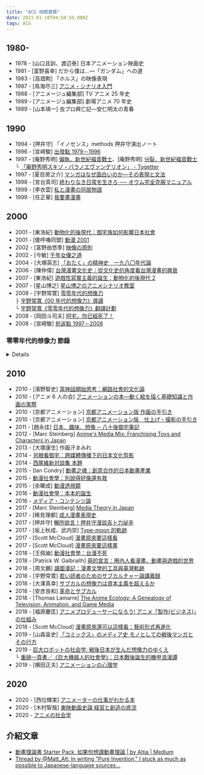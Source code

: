 ```yaml
---
title: "ACG 相關書籍"
date: 2021-01-10T04:58:55.000Z
tags: ACG
---
```


## 1980-

- 1978 - \[山口且訓、渡辺泰\] 日本アニメーション映画史
- 1981 - \[富野喜幸\] だから僕は…―「ガンダム」への道
- 1983 - \[高畑勲\] 「ホルス」の映像表現
- 1987 - \[鳥海尽三\] [アニメ・シナリオ入門](https://www.amazon.co.jp/%E3%82%A2%E3%83%8B%E3%83%A1%E3%83%BB%E3%82%B7%E3%83%8A%E3%83%AA%E3%82%AA%E5%85%A5%E9%96%80-%E3%82%B7%E3%83%8A%E3%83%AA%E3%82%AA%E5%89%B5%E4%BD%9C%E7%A0%94%E7%A9%B6%E5%8F%A2%E6%9B%B8-%E9%B3%A5%E6%B5%B7-%E5%B0%BD%E4%B8%89/dp/4871002152/ref=sr_1_1?dchild=1&qid=1612336957&s=books&sr=1-1)
- 1988 - \[アニメージュ編集部\] TV アニメ 25 年史
- 1989 - \[アニメージュ編集部\] 劇場アニメ 70 年史
- 1989 - \[山本瑛一\] 虫プロ興亡記―安仁明太の青春

## 1990

- 1994 - \[押井守\] 「イノセンス」methods 押井守演出ノート
- 1996 - \[宮崎駿\] [出發點 1979－1996](https://www.books.com.tw/products/0010322959)
- 1997 - \[庵野秀明\] [偏執．新世紀福音戰士](https://www.amazon.co.jp/%E5%BA%B5%E9%87%8E%E7%A7%80%E6%98%8E-%E3%82%B9%E3%82%AD%E3%82%BE%E3%83%BB%E3%82%A8%E3%83%B4%E3%82%A1%E3%83%B3%E3%82%B2%E3%83%AA%E3%82%AA%E3%83%B3-800%E6%9C%AC-%E5%A4%A7%E6%B3%89-%E5%AE%9F%E6%88%90/dp/4872333152)、\[庵野秀明\] [分裂．新世紀福音戰士](https://www.amazon.co.jp/%E5%BA%B5%E9%87%8E%E7%A7%80%E6%98%8E-%E3%83%91%E3%83%A9%E3%83%8E%E3%83%BB%E3%82%A8%E3%83%B4%E3%82%A1%E3%83%B3%E3%82%B2%E3%83%AA%E3%82%AA%E3%83%B3-800%E6%9C%AC-10-%E5%81%A5%E5%A4%AA%E9%83%8E/dp/4872333160)
  <br>└ [「庵野秀明スキゾ・パラノエヴァンゲリオン」 - Togetter](https://togetter.com/li/740727)
- 1997 - \[夏目房之介\] [マンガはなぜ面白いのか―その表現と文法](https://www.amazon.co.jp/%E3%83%9E%E3%83%B3%E3%82%AC%E3%81%AF%E3%81%AA%E3%81%9C%E9%9D%A2%E7%99%BD%E3%81%84%E3%81%AE%E3%81%8B%E2%80%95%E3%81%9D%E3%81%AE%E8%A1%A8%E7%8F%BE%E3%81%A8%E6%96%87%E6%B3%95-NHK%E3%83%A9%E3%82%A4%E3%83%96%E3%83%A9%E3%83%AA%E3%83%BC-66-%E5%A4%8F%E7%9B%AE-%E6%88%BF%E4%B9%8B%E4%BB%8B/dp/4140840668)
- 1998 - \[宮台真司\] [終わりなき日常を生きろ ── オウム完全克服マニュアル](https://www.amazon.co.jp/dp/B0794MQD8B/?coliid=I1KHXYOOXMWYMW&colid=2UVGXM7KR6OLP&psc=0&ref_=lv_ov_lig_dp_it)
- 1999 - \[李衣雲\] [私と漫畫の同居物語](https://www.silkbook.com/book_detail.asp?goods_ser=bk0009007)
- 1999 - \[任正華\] [我要畫漫畫](https://www.sanmin.com.tw/product/index/001454034)

## 2000

- 2001 - \[東浩紀\] [動物化的後現代：御宅族如何影響日本社會](http://www.books.com.tw/products/0010550849)
- 2001 - \[傻呼嚕同盟\] [動漫 2001](https://www.taaze.tw/goods/11100412613.html)
- 2002 - \[富野由悠季\] [映像の原則](https://www.amazon.co.jp/%E6%98%A0%E5%83%8F%E3%81%AE%E5%8E%9F%E5%89%87-%E6%94%B9%E8%A8%82%E7%89%88-%E3%82%AD%E3%83%8D%E3%83%9E%E6%97%AC%E5%A0%B1%E3%83%A0%E3%83%83%E3%82%AF-%E5%AF%8C%E9%87%8E%E7%94%B1%E6%82%A0%E5%AD%A3/dp/4873767369)
- 2002 - \[今敏\] [千年女優之道](https://www.books.com.tw/products/0010834619)
- 2004 - \[大塚英志\] [「おたく」の精神史　一九八〇年代論](https://www.amazon.co.jp/%E3%80%8C%E3%81%8A%E3%81%9F%E3%81%8F%E3%80%8D%E3%81%AE%E7%B2%BE%E7%A5%9E%E5%8F%B2-%E4%B8%80%E4%B9%9D%E5%85%AB%E3%80%87%E5%B9%B4%E4%BB%A3%E8%AB%96-%E5%A4%A7%E5%A1%9A-%E8%8B%B1%E5%BF%97/dp/4061497030)
- 2006 - \[陳仲偉\] [台灣漫畫文化史：從文化史的角度看台灣漫畫的興衰](https://www.books.com.tw/products/0010494545)
- 2007 - \[東浩紀\] [遊戲性寫實主義的誕生：動物化的後現代 2](https://www.books.com.tw/products/0010687643)
- 2007 - \[星山博之\] [星山博之のアニメシナリオ教室](https://www.amazon.co.jp/%E6%98%9F%E5%B1%B1%E5%8D%9A%E4%B9%8B%E3%81%AE%E3%82%A2%E3%83%8B%E3%83%A1%E3%82%B7%E3%83%8A%E3%83%AA%E3%82%AA%E6%95%99%E5%AE%A4-%E6%98%9F%E5%B1%B1-%E5%8D%9A%E4%B9%8B/dp/4844134353)
- 2008 - \[宇野常寛\] [零零年代的想像力](https://www.amazon.co.jp/%E3%82%BC%E3%83%AD%E5%B9%B4%E4%BB%A3%E3%81%AE%E6%83%B3%E5%83%8F%E5%8A%9B-%E5%AE%87%E9%87%8E-%E5%B8%B8%E5%AF%9B/dp/4152089415)
  <br>├ [宇野常寬《00 年代的想像力》導讀](http://www.gamebase.com.tw/forum/50040/topic/91234095/1#91234095)
  <br>└ [宇野常寬《零零年代的想像力》翻譯計劃](https://ndltd.ncl.edu.tw/cgi-bin/gs32/gsweb.cgi/login?o=dnclcdr&s=id=%22105NCHU5625016%22.&searchmode=basic)
- 2008 - \[岡田斗司夫\] [阿宅，你已經死了！](https://www.books.com.tw/products/0010445911)
- 2008 - \[宮崎駿\] [折返點 1997－2008](https://www.books.com.tw/products/0010486951)

<summary>

### 零零年代的想像力 節錄

</summary>
<details>

此處的重點是，所謂的「成熟」指的僅不過是如何去應對所謂的社會——這種模糊不清、由政治性、經濟性或文化性交互蘊育出的狀況。亦即在社會樣貌是安定的時代，成熟的形象也是會安定的，然而成熟的形象並無法與進入變動期的社會樣貌連結，於是新的社會樣貌站上支配地位後，就會連同出現新的成熟形象取代。

這十年來的批評家們默視「卡片遊戲型」這種新社會樣貌的產生，主張「社會」已經無法再成力。當人們不再有共同的「社會」樣貌，規避成熟的九零年代後半的（世界系形式的）想像力才是對於現今世界形象敏感的想像力。

然而，無法成立的僅是到近代的升格戰形式、樹狀的整體社會樣貌，卡片遊戲式的各島宇宙之間的動員遊戲可說已經定型為零零年代的「社會」樣貌。這裡出現了一個問題。那麼在這種島宇宙之間的動員遊戲的社會裡，所謂的「成熟」是什麼。

在不曉得什麼才是正確的社會=後現代的狀況裡失去了生存意義的年輕人們，選擇了麻原彰晃做為「父親」，最後成為了恐怖份子，『新世紀福音戰士』以批判性的角度描寫了，同樣失去了生存意義的年輕人們，為了維持自己的全能感而想持續龜縮於「母親」的胎內的願望。

這兩者說到底核心都是對於社會和歷史（父親與母親）無法引導自己而造成的絕望。對於不安定的社會樣貌感到苦惱的年輕人們，為了逃脫不安而性急地選擇依附錯誤的父親，亦或投身於肥大的母親私欲並停止思考——這種不毛的二擇充滿於當時時代的氣氛中。過往的社會樣貌的失效造成「父親」的功能故障，並導致「母親」的肥大化，這就是過往的「成熟」形象崩壞的機制。

那麼，當時的評論家們是如何回答這個問題的呢。當時的批評有兩種答案。一種立場是自過往的升格戰型的社會樣貌中的「成熟」進行小型改造，藉此適應新的社會，評論家的淺羽通明和民俗學者的大月隆寬屬於這類。另一種立場是社會樣貌已然改變，人類無法變得成熟是理所當然的。這類的代表是社會學者的宮台真司（前期）。

前者代表的淺羽通明，主張以對於自己為生的專業抱持「職業精神」做為成熟的指標，肉商、飯店經營者、評論家在社會分擔上都有各自的「角色」，對此抱持榮譽並達成成果，就能成為重新構築已然不透明化的社會樣貌的契機，也是成熟的表現。既然「為了馬克斯主義革命」「為了皇國日本」亦或是「為了過上更好的物質生活」這種巨大（容易理解）的故事已經故障，就應往個人的職業意識這種等身大的故事裡尋找可能性。

而後者代表的宮台真司，認為既然過往的社會樣貌已經崩壞、社會和歷史無法再提供活下去的意義或價值觀，無法成熟也是無可耐何的。宮台所提出的具體處方簽是以流動性的溝通度過沒有「意義」的每一天的「悠然革命」模型。

前者淺羽通明的「成為大人」論，我認為仍然輕估了社會流動性的上昇。例如「對於自己為生的專業抱持職業意識」處方簽雖然僅是淺羽許多議論中的其中一點，但這仍然是以終身僱用為代表的成長時代的社會構造為前提所思考出的。

在社會流動性上昇、非正規僱用已經變為「普通」的現在，能做為為生專業的基本上是「能夠被替換的」，僅有極少數人能夠在社會的分責裡找到榮譽、做為自己生活的意義。必須說淺羽的處方簽在當時是有些落後時代的。

那麼後者的宮台真司呢。曾經成熟是由歷史或國家，亦或是社會提供做為基準的價值觀，不論是否服從或反抗，藉由掌握與其的距離感所決定的。然而在歷史、國家和社會都不再提供能做為基準的價值觀的現在，（過往意義上的）成熟在原理上已無法存在——當時宮台所建立起的這種認識，基本上是正確的。並且體現於當時，也就是九零年代後半的思想。

然而問題在於，即使世間如同被再三指摘的無法提供價值觀或活著的意義，亦或是成熟的模型，人們沒有這些東西是活不下去的。這也體現在宮台到了零零年代之後的轉向。

簡略來說，當時「成為大人」派的前者輕視了社會流動性的上昇，試圖從舊式模型轉變以圖適應並且失敗，「當個小孩就好」派的後者僅是宣言了過往成熟模型的失效便滿足，無法提供替代品而自然崩壞。前者對於時代鈍感地急於強迫成長，後者甘居於「社會（家人）無法引導我所以我什麼都做不到」的幼兒心態。當然這兩者都是沒有功能的模型。

然後九零年代結束了，時代進到九一一之後的決斷主義性動員遊戲=大逃殺的時代，而小泉純一郎推動的構造改革造成的波瀾也決定性地推進了時代。在這個時代裡說著「這個世界亂七八糟我不知道該做什麼好所以一事不做／無法成熟」是活不下去的。

「活著就是猛賺」「不必你拜託我也會活下去」——究竟還有多少人記得，在九零年代後半相當活躍的這種宣傳標語呢？前者是由大地丙太郎導演執導，於一九九六年動畫化的小花美穂的少女漫畫「玩偶遊戲」劇中經常出現的台詞，後者是一九九八年以「機動戰士鋼彈」系列聞名的富野由悠季導演執導的「機動神腦」的主要宣傳標語。前者是反應了當時的兒童潮流的女童成長故事，後者是在與奧姆相似的狂信徒和國聯軍的抗爭中得出由宇宙意識傳達給人類的訊息的 SF 機器人動畫。

或許是做為「EVA」熱潮的對立面所提出的這兩部作品的主角，和碇真嗣同樣是在事實上「被家人所捨棄」的孩子。但是倉田紗南、伊佐未勇，這些作品的主角並沒有因為「被家人所捨棄」=「歷史與社會沒有給予生存的意義」而因此像真嗣受挫龜縮，紗南在養母的養育下自幼開始建立於舞台上的基礎，勇離開只將自己做為道具的雙親而投入戰鬥，兩人都因為獲得了沒有血緣但高密度的新共同體=「虛擬家庭」而回復。即使同樣被家人所捨棄，拒絕走上和碇真嗣同樣道路的孩子們，已經在九零年代後半這種殘酷的現實裡強軔地存活下來。

---

每個人都認為自己才是被害者，是反抗文化（對抗主流文化者），認為自己擁有正當性。這和保守派或自由派無關，和御宅族或平凡人無關，這種心相與支持夜神月的奇樂信徒和無自覺地贊同小泉純一郎策動人員的新保守層並無不同。

而若你對我所點出的問題感到憤怒，認為「但只有我們不是這樣」，那你正是身陷於此結構中了。因為這種深信「只有自己不是如此」的想法，正是由資料庫所輸出的決斷主義的產物。

我們現在正面對著決斷主義所呈現出的部份有效性，與其（巨大的）副作用所顯現出的極限與問題點。我們應該探索的並非如何從「繭居」中離脫，亦非後世界系。因為決斷主義便是這樣出現的。我們應當解決的是如何對抗以「反正這世上贏的人就是正義」開脫，而後停止思考與肯定暴力的態度。

---

他們所需要的絕非「脫離日常的浪漫主義」亦不是「超越」。而是捨棄肥大的自我評價，直率地面對自己的欲望的謙遜。而這絕非是不幸的事，反而是我們所得到最大的可能性。

當整個社會當中，除了家人與朋友以外，就再也沒有人可以肯定「自我生存的價值」、「生命的意義」、「自我的被認同」的時代社會中，自我到底要怎麼做，才能從「永無止境的無聊日常生活」中脫身，尋找新的自我認同、有意義的日常生活呢？在這裡，作者討論宮藤官九郎製作的一連串以地名為名稱的電視連續劇，探討作者如何處理這問題。從這當中可以歸結出幾個可能性：「以自我為中心，糾集朋友，創造互助的團體」、「加入可以過著特殊生活的團體」（暴走團）、「藉由談戀愛來取得非日常的生活」、「投入傳統生活文化的懷抱」。

---

山岸涼子的 BL 少女漫畫傑作《日出處的天子》（1980~1984），描述廄戶王（聖德太子）（非史實）的前半生。廄戶王利用天才的頭腦與強大的靈力消滅政敵，但他也因此成了感覺很孤單的人。能撫慰孤單心靈的，就只有盟友蘇我毛人（蝦夷）。廄戶王為了想和蘇我毛人永遠在一起，而傷害的很多人，殺了很多人。最後蘇我毛人拒絕廄戶王的愛：「你說你愛我，其實是愛你自己。如果你不停止這麼想的話，你永遠也逃不出孤獨的」。

吉永史的《西洋古董洋果子店》（1999~2002）給了另外一種答案：「放棄『所有』的慾望，尋找邁向『成熟』的新道路」。作品中四位男主角不談戀愛，不因為想要治癒心中的創傷而與別人交往，而只專注在生活之中，尋找豐富的日常生活，增加人生的樂趣。

---

結果として、九十年代後半は戦後史上もっとも社会的自己実現への信頼が低下した時代として位置づけられる。

社会的自己実現への信頼が大きく低下した結果、「～する」「～した」こと（行為）をアイデンティティに結び付けるのではなく、「～である」「～ではない」こと（状態）を、アイデンティティとする考え方が支配的になる。

ここでは自己実現の結果ではなく、自己像＝キャラクターへの承認が求められる。問題に対しては「行為によって状況を変える」ことではなく「自分を納得させる理由を考える」ことで解決が図られる。

私が「古い想像力」として位置づけるのは、この九十年代後半的な社会的自己実現への信頼低下を背景とする想像力である。

『新世紀エヴァンゲリオン』はあらゆる意味において「古い想像力」を象徴する存在だ。その社会的自己実現への信頼低下という主題、心理主義的な人間観、そして「～しない」という論理。七十年代末から独自の発展を遂げてきた国内のオタク系アニメーション文化の文脈に、前述（ぜんじゅつ）の九十年代的な文脈を加えることで成立した同作は時代を象徴する作品であると同時にそのあとの国内の物語を大きく規定した。「引きこもり／心理主義」的傾向（けいこう）とその結果出力された「～しない」という倫理。この二大特徴が私の指摘する「古い想像力」である。

「決断主義」的な傾向を持つ「サヴァイヴ感」を前面に打ち出した作品は、ゼロ年代前半から中盤の大きな流れになっていく。「バトル．ロワイヤル」、「リアル鬼ごっこ」、「仮面ライダー竜騎」、「ドラゴン桜」、「Fate/Stay Night」など、これらの作品はいずれも時代を代表する人気作品であり

世の中が「正しい価値」や「生きる意味」を示してくれないのは当たり前のこと＝「前提」であり、そんな「前提」にいじけて引きこもっていたら生き残れないーーだから「現代の想像力」は生きていくために、まず自分で考え、行動するという態度を選択する。たとえ「間違って」「他人を傷つけても」何らかの立場を選択しなければならないーーそこでは究極的には無根拠であることは織（お）り込み済みで「あえて」特定の価値を選択する、という決断が行われているのだ。

問題はすでに次の段階に移っている。碇シンジでは夜神ライトを止められない。碇シンジの「間違えてしまうくらいなら何もしない」という選択は、単にゲームの存在に無自覚する愚者の決断としてしか機能しないのだから。碇シンジに戻る＝九十年代に退行することなく、ゼロ年代の決断主義を克服する＝夜神ライトを止めるには、どうしたらいいのかーーそれが決断主義という不可避の困難に直面する、911 以降の動員ゲーム＝バトルロワイアルのゼロ年代に生きる私たちの課題なのだ。

インターネットはどうだろうか。その普及（ふきゅう）で人々は自由になったが、その一方でウェブという空間は、「小さな物語」たちのコミュニケーションによって発生した怨嗟（えんさ）と憎悪（ぞうお）に満ちた動員ゲーム＝バトルロワイヤルの現場として機能している。

異なる小さな物語が同じ空間に並列されることによって、それぞれの小さな物語はその正当性の獲得と自己保存のために、内側に対してはノイズを排除する力が働き、外側に対してはほかの物語そのものを否定する力が働く。匿名掲示板、ブログサイトの「炎上」、「学校裏サイト」ーー小さな物語はほかの小さな物語を排斥（はいせき）する排他的（はいたてき）なコミュニティとして私たちが生きる世界のあらゆる場面のくつがえっているのだ。

現代においては、誰もがデータベースの海から欲望するままに小さな物語を読み込む。究極的には無根拠であることを織り込み済みのものとして「あえて」特定の価値観が選択される。そして、消費者の自発性に駆動される「あえて」は往々にして機能せず、ただ「信じたいものを信じる」という思考停止が世界を覆（おお）うことになるーー。ゼロ年代の現在を生きる私たちが直面しているのは、この小さな物語たちの生む動員ゲーム＝バトルロワイヤルなのだ。

キャラクターとは小さな物語を越境する存在ではない。むしろその承認を要求して小さな物語（共同性）の成立と再強化を促（うなが）す存在なのだ。

キャラクターこそが「小さな物語」の源泉（げんせん）だと言ってもいい。

キャラクターは物語とその共同性から無縁ではいられないのだ。

昨今（さっこん）のテレビバラエティ番組がなぜテロップを多用するのか。それは表現の空間を規定する力が、データベース消費の時代には弱くなるからだ。視聴者たちは芸能人のキャラクターと、そのキャラクターを規定する位置関係＝物語は容易に読み込むことができるのが、「この発言のどこで笑えばいいのか」という空気＝表現の空間は伝わりにくくなっている。だからテロップを入れ、空気を指定してあげなければならない。

私たちが物語の真正さを考えることには意味がない。だが、物語への態度、付き合い方を考える必要性にはいまだかつてなく直面している。私たちは何らかの「小さな物語」に依存して生きていかなければならない。その小さな物語が単一なのか複数なのか、永遠のものとしてそこに依存するのか、その有限性を受け入れるのかーー物語への進入角度、距離の詰め方、つまり物語への態度こそが私たちの課題なのだ。

物語の真正さ、比喩（ひゆ）的に表現すればイデオロギーから、物語への態度、すなわちコミュニケーションへ。

「だけど世界は終わらなかった。原発はいつまでたっても爆発しないし、全面核戦争の夢もどこかに行ってしまった。安保闘争で学生が味わったみたいに、傍観しているだけの八十年代の革命家は勝手に挫折（ざせつ）感を味わった。

これでやっとわかった。もう'デカイ一発'はこない。２２世紀はちゃんとくる（もちろん２１世紀はくる。ハルマゲドンなんてないんだから）。世界は絶対に終わらない。ちょっと'異界'や'外部'に触ったくらいじゃ満足しない。もっと大きな刺激が欲しかったら、本当に世界を終わらせたかったら、あとはもう'あのこと'をやってしもうしかないんだ。」

ーー鶴見済『完全自殺マニュアル』

「自由で、わかりにくく、冷たい世界」に投げ出された絶望を的確に表現した一文である。文中に頻出する「あのこと」とは、言うまでもなく「自殺」のことだ。無論これは、若者があこがれがちな「死」という意匠を用（もち）いた矮小（わいしょう）なパフォーマンスの一種であることは間違いない。しかし、この鶴見の一文からは九十年代を決定づける要素を抽出（ちゅうしゅつ）できる。

さらに「ロボットアニメ」とは、戦後一貫して主人公の少年がロボットという「拡張された身体」を獲得し、大人の社会に認められ、成長するという一種の教養小説の図式をもつジャンルだったが、同作では１９９５年当時の社会的自己実現への信頼低下がダイレクトに反応され、その教養小説的な構図は否定されることになった。

人間は「物語（意味）」から逃れられない。当時の宮台の期待とは裏腹に、援助交際に興（きょう）じた少女たちの多くが、実は身体の商品化に自傷的なパフォーマンスというありふれた意味を込めていた現実、あるいは虚構の中の美少女キャラクターに耽溺（たんでき）する成年男性たちの多くが、恋愛至上主義というもっともありふれた物語を希求し、それが入手できないために代償をもとめる存在であった現実が、時間の経過、そして宮台自身のフィールドワークによって明らかになっていった。

「エヴァ TV 版」では、自己像への承認を獲得すべく、全人類がその個体を消滅させ、まるで胎内のような溶液の中に埋没し群体生物として「進化」するという「人類補完計画」が描かれる。これはつまり、自ら設定した自己像（自己愛）に、無条件で全承認が与えられる（母親的承認が与えられる）状態のことに他ならない。

だが、「エヴァ劇場版」の結末において、碇シンジはこの母親的承認のもとに全能感が確保される内面（自己愛）への引きこもりを捨て、互いに傷つけあうことを受け入れて他者と生きていくことを選択する。そして、碇シンジはヒロインのアスカとともに滅亡した世界にただふたり残される。だが、アスカはシンジを「キモチワルイ」と拒絶（きょぜつ）するーーこれは、たとえポストモダン状況下においても、人は時には傷つけあいながらも他者に向き合って生きていくしかないのだ、というシビアだが前向きな現実認知に基づいた結末だったと言える。

しかし、「エヴァ」の子供たち（ファンのオタクたち）の大半は、この結論を受け入れることができなかったのだ。結末の「キモチワルイ」ーー少女に拒絶されることに怯えた彼らは、自分たちの肥大したプライドに優しい世界を選ぶことになる。

「九十五年の思想」が夭折した理由がある。「九十五の思想」はいずれも「軽くなった現実(コミュニティ)の層」の入れ替え可能性への対応として提出された処方箋であるが、「より重くなっていく層(アーキテクチャーの層)」への対応という視点がほぼ欠如（けつじょ）している。

決断主義はこの「軽くなった現実」の「軽さ」に人間は耐えられないという現実認知が生んだ「焦りの思想」でもある。「決断主義」を克服し、このゼロ年代バトルロワイヤル状況に対して何らかの批判力をもつものがあるとすれば、それは九十年代後半の思想が見失っていた残り半分の「むしろ重くなった現実」「リセットできない現実」を考えることでしかあり得ない。物語批判ではなく、逃れられない物語との付き合い方の検討こそが現代の課題なのだ。

「こんな時代だからこそ、美化された過去が必要なのだ」という主張によってその批判は予め防御され、ノスタルジアは強化温存されている。同様に「AIR」などのポルノゲームについても、(決して援助交際的な欲望そのものは否定しない)「安全に痛い」自己反省が劇中に盛り込まれ免罪符として機能し、消費者たちがその女性差別的な暴力性を自覚することなく、むしろ「自分は反省しながら萌える優しい人間だ」と思い込む構造（レイプ．ファンタジー）が支持される。

ゼロ年代における物語回帰（かいき）の問題点はむしろ「人間は何か（の価値、物語）を選ばなければいけないのだから、信じたいものを信じればいいのだ」という「あえてベタに」生きればいいという思考停止にこそある。

私たちは主観的には、データベースから欲望する情報を読み込んで、同じ小さな物語を信じている者同士が集まって棲み分けているだけかもしれない。しかし、その小さな物語の共同性を維持するためには、共同性から異物を排除しなければならず、他の小さな物語との衝突の中でその存続（そんぞく）を主張しなければならない。私たちは、たとえ無自覚であったとしても、既に終わりのない動員ゲーム＝バトルロワイヤルにコミットしているのだ。こうして時代は「必然的に」－－サヴァイヴ系へと移行していく。

セカイ系とは、母親的少女を「所有」することで全能感を確保しようとする態度を、存在論的な物語の導入で補強しようとする立場である。この両者が結び付くのは、これらの作品の消費者にとって、母親的少女の「所有」というマッチョイムズこそが、「終わりなき日常」に意味を与える物語として機能しているからである。

かつての少年兵たちの敵はあくまで自分たち弱者を苛酷な状況に投げ込む「強大な社会」だった。だが相葉昴治の、そして夜神ライトの敵は「強大な社会」ではない。自分たちと同格の能力をもつライバルであり、そんな彼らの集合体である「大衆」の顔の見えない弱さや敵意である。

ピラミッド型の秩序は崩壊し、各々（おのおの）のプレイヤーが信じたいもの（正義）を信じて乱立するバトルロワイヤルに勝利することが「生き延びること」なのだ。こうして「生き延びるために、（社会のヒエラルキーを駆け上がったり、破壊するのではなく）同格のプレイヤー同士が戦う」という想像力の土台が完成していったのだ。

夜神ライトを批判するのは簡単だが、しかしそんな批判者自身が夜神ライトにならないで済む方法は原則的に存在しない。本作で描いていたのは、決断主義による思考停止という罠が魅力的に映ってしまうという、現代社会に生きる弱い私たちの、危うい現実なのだ。

月が死んだあとに残されたのは、相変わらず、万人がそれぞれ自分の信じたいものを信じて争うバトルロワイヤルの世界でしかなかったことが示される。

夜神ライトが死んでも、彼を救世主と信じて祈りをささげる人々はいなくならないーー『DEATH 　 NOTE』の結末は、「夜神ライトを力で倒しても、バトルロワイヤルは終わらない」というシビアな現実認知を読者に突き付けてくる。

「九十五年の思想」が「絶望を引き受けて生きること（アスカに振られるシンジ）」ならば、「セカイ系」ではその絶望が「（戦闘美少女やトラウマ少女など）傷ついている少女から無条件に必要とされること」で贖われる。それはつまり、ポストモダン状況下で、手っ取り早い「生きる意味」や「確実に価値があること」を備給するために、あらかじめ癒されるべき傷を負った美少女が無条件で自分を必要としてほしい、という願望に他ならない。

「セカイ系」とは、その支持者に「～しない、という（九十年代後半的な）モラル」の貫徹（かんてつ）であると主張されるが、実際には「自分で責任を取らず、その利益のみを享受する決断主義」でしかないのだ。

私たちは今、決断主義のある程度の有効性と、その（大きな）副作用として現れる限界と問題点に直面している。模索すべきは「引きこもり」からの脱却（だっきゃく）でも、ポスト．セカイ系でもない。それらは既に決断主義として出現している。「どうせ世の中勝ったものが正義なのだから」と開き直り、思考停止と暴力を肯定する態度にどう対抗するか、が私たちの課題なのだ。

「ポスト決断主義」とも言うべき、この時代の課題＝「決断主義の困難」に優れたアプローチを見せたいくつかの想像力について考えてみたい。

その可能性を、私はとりあえず三つに分類する。そしてそれはゼロ年代前半に、極めて優れた作品を残した三人の作家に代表させることができる。

第一に挙げられるのは劇団「大人計画」の作家であり、テレビドラマ脚本家としても活躍中の宮藤官九郎である。第二に挙げられるのは同じくテレビドラマ脚本家であり、男性と女性による「ふたりでひとり」のユニット。木皿泉であり、そして最後は少女漫画家のよしながふみである。

この三者は「（郊外型）中間共同体の再構成」「動員ゲーム＝バトルロワイヤルからの離脱可能性の模索」「決断主義的問題意識の解体」というそれぞれ異なった（だが多くのものを共有する）方法で、この決断主義的状況に対する回答を提示しており、そしてそれぞれ新たに浮上した問題点に直面しているのだ。

宮藤の作品に共通するのは「別に歴史や社会の仕組みに裏付けられているわけではない、一見、脆弱（ぜいじゃく）な共同体」が発生し、それがごく短期間だが確実に人間を支え、そして最後はきっちり消滅することだ。ここには、「社会や歴史が共同体を裏付けてくれない世の中」＝「ポストモダン状況下での郊外的空間」で、人々が積極（せっきょく）的に選び取った共同体のもつ、意外と高い強度が描かれている。それは永遠のものでもなければ、超越したものでもない。他愛もない日常の積み重ねであり、しかも一瞬で終わるものだ。だが、こういった「終わりのある日常」の「中」にこそ、人を支えるものは発生するーーそんな確信が、宮藤の作品には溢れている。

『無限のリヴァイアス』『バトルロワイヤル』、または『リアル鬼ごっこ』や『仮面ライダー竜騎』などの作品は、いずれも決断主義的な世界観を描く一方で、暴力の連鎖を強いるシステムへの批判をその主題に孕んでいたことは非常に重要である。それは『DEATH NOTE』や『コードギアス』など近年の作品においても変わらない。

これら後期作品では強力な決断主義者を主人公に設定しながらも、物語はあくまでピカレスク．ロマンの枠組みの中で展開し、作品そのものはむしろ主人公＝決断主義の克服を志向していると言える。サヴァイヴ系の歴史とは、決断主義を前提として受け入れながらも、その克服を志向する物語の歴史だと言える。

決断主義的な動員ゲーム＝バトルロワイヤルをもし調停したいのなら、抗争を強いるシステムに（無自覚な）決断主義者としてただ違和感を唱えているだけでは不可能だ。なぜならば、そこにはゲームの構造に対する理解が欠如しているため、（メタ）決断主義者の動員に対抗できないからだ。あくまで比喩的な表現になるが、ゼロ年代前半、誰も小泉純一郎に勝てなかったのは、要はこういうことに他ならない。決断主義の理解としては「夜神ライトやルルーシュといった強力で自覚的プレイヤー同士が、無自覚的なプレイヤーを動員して抗争する」というモデルで考えないと不十分なのだ。

小さな世界が書き換え可能であることは、世界の可能性（信太のプロヂュース成功）でもあり、同時に危険性（修二の没落）でもある。そんな現実認知を、白岩は自覚的な決断主義者である主人公が、その暴力性の報復を受けるという結末をもってして読者に訴えたのだ。

決断主義をめぐる想像力は、その克服を主題に据えながらも、ゲームの構造に自覚的な後期作品になればなるほどオルタナティブの提示を放棄しつつあるのだ。それだけ、決断主義の克服は困難を極めていると言える。無自覚な決断主義者たちの生存競争を描いた『無限のリヴァイアス』『バトルロワイヤル』では、動員ゲームの構造を理解しないまま、まったくシステムへの打撃にならない決断主義嫌悪が提示されていたが、対して構造に自覚的な後期作品になればなるほど現実認知と問題提起に留まってしまっているのだ。

九十年代後半の「引きこもり／心理主義 ≒ セカイ系」からゼロ年代前半の「決断主義／サヴァイヴ系」へのシフトの間には、厳密にいえば「癒し系」作品の流行現象が存在する。

私たちは生きているだけで物語に接している。ただ、世界からそれを与えられることに慣れてしまった私たちは、自分でそれを見つけ出す方法を忘れてしまったのだ。私たちはむしろ、大きな物語を失うことで小さな物語を生きることを思い出せるようになったのかもしれない。

木皿泉が提示する決断主義の克服とは、ゲームの勝利では獲得できないものを提示することで図られる。動員ゲームに勝利し、小さな物語の支配者となることは同時にその物語が入れ替え可能な空虚なものであることをプレイヤーに自覚させる。それがそもそも「究極的には無根拠であることを織り込み済みで選択される」決断主義であることに自覚的なプレイヤーならばなおのことだ。

ひとつの小さな物語＝共同体が終われば消滅する「キャラクター」を承認させることで得られるものではなく、自分の生が存続する限り付き合わなければならないものの存在を浮かび上がらせるーーそのために取られた方法論は、修二の決断主義を否定することではなく、むしろ徹底させることで限界を露呈させる、という手法なのだ。

木皿泉は、決断主義が不可避であることを否定しない。なぜならそれは、このポストモダン状況（郊外）の流動性の高さをむしろ可能性として、希望として捉えるためには必要な条件だからだ。

本来、日常という「死」へ向かう最大にして最後の物語に対峙することを求めながらも、それを恐れている人間こそが、それが手に入らないことに傷ついては「自分は非日常的なロマンティシズムがないと満たされない特別な人間だ」と（根拠もなく）思い込むことでプライドを保とうとする。だが、彼らに必要なのは決して「非日常的なロマンティシズム」でもなければ「超越」でもない。肥大した自己評価を捨て、素直に自分の欲望と向き合う謙虚さでしかないのだ。そしてそれは、決して不幸なことではなく、むしろ私たちに与えられた最大の可能性のひとつなのだ。

「～である」という自己像＝キャラクターの承認を求める限る、私たちはその共同体＝物語に永遠を求める。キャラクターへの承認は解除された途端に消滅するからだ。そのため私たちは有限の共同性を永遠のものにするために、決断主義という名の暴力を選択する。

しかし、「～した」という関係性への信頼はその共同性が消滅しても残り続ける。

- [ピカレスク小説 - Wikipedia](https://ja.wikipedia.org/wiki/%E3%83%94%E3%82%AB%E3%83%AC%E3%82%B9%E3%82%AF%E5%B0%8F%E8%AA%AC)
- [聖域なき構造改革 - Wikipedia](https://ja.wikipedia.org/wiki/%E8%81%96%E5%9F%9F%E3%81%AA%E3%81%8D%E6%A7%8B%E9%80%A0%E6%94%B9%E9%9D%A9)

誰もが自分たちこそ被害者であり、カウンターカルチャーであり、それゆえに正当性を帯びうると考えている。保守もリベラルも、オタクもスノッブも関係なく、そのメンタリティは夜神ライトを支持したキラ信者や小泉純一郎の動員に無自覚に賛同した新保守層と変わらない。

私のこの指摘に「自分たちだけは違う」と憤りを覚えたあなたは、特にそうだ。その「自分たちだけは違う」という思い込みこそが、データベースから出力される決断主義の産物なのだから。

フィクションの世界でも、決断主義はまだ強い支持を集めていると言える。たとえば二〇〇七年放映のテレビアニメ「天元突破グレンラガン」は、「新世界エヴァンゲリオン」以降の「引きこもり／セカイ系」への潮流（ちょうりゅう）の超克を主題とし、七十年代から現代までのアニメ（の主題設定）の歴史を追いかけながら総括（そうかつ）するという野心的な脚本で大きな話題を呼んだ。

だが、その試みは極めて不十分だったと言わざるを得ない。同作の展開は、七十年代から八十年代の相対主義の浸透を追いかけ、やがて九十年代の心理主義的な厭世観（えんせいかん）（引きこもり）を経て、ゼロ年代前半の決断主義的再帰の必然性にたどり着く。だが、ここには脱．九十年代的な問題意識はあっても、現代に対する批判的な問題意識は発生していないのだ。

『河よりも長くゆるやかに』（一九八三～八五）にこんなシーンがある。主人公．季邦とその親友．深雪が河べりで語り合う。今、自分たちの目の前を流れている河は、上流ではもっと川幅が狭く急な流れをもち、その水は澄んでいる。しかし逆に河口に近づけば近づくほど、その水は淀んでいくが川幅は広くなり、流れがゆるやかになる。「どちらがいい？」と深雪は季邦に尋ねる。季邦は答えないが、『河よりも長くゆるやかに』というタイトルから考えても、その答えは明白だろう。断念を織り込むことで人は成熟する、そしてそれは決して不幸なことではないーー。この時期の吉田秋生作品はそんな確信に溢れている。だが、その確信はやがて吉田自身によって裏切られていくことになる。

アッシュ．リンクスの死が意味するものは何か。それはアッシュにより英二の「所有」の完成である。吉田がアッシュという主体を滅却することで、対象を所有する際に必然的に孕む暴力を回避し、その関係を永遠のものにしたのだ。なぜならば、死んだ人間の時間はそこで止まり、それ以上の変化は起こらないのだから。そしてこれは同時に、吉田が下流の「広く淀んだ流れ」から上流の「狭く澄んだ流れ」へ転向したことを意味する。

「あなたにさえわかってもらえれば、それでいい」とこの複雑な世界の中から単純な答えを導きだそうとしたその瞬間、人は「厩戸皇子の呪縛」に囚われてしまう。だがその呪縛はゼロ年代の今、ゆっくりと、だが確実に群像劇へと「分解」されることでようやく解かれ始めているのだ。

かつては、敏感であるがゆえにニヒリズムに陥った若者たちの文学が扱っていた、「価値観の不透明な世の中に耐えるため、あなたひとりだけ（特定の共同体だけ）には完全に承認されたい（所有したい）」という欲望の問題は、最近十年に至って引きこもり／セカイ系（必然的に決断主義化）＝決断主義／サヴァイヴ系（セカイ系的な前提を必要とする）的な問題意識として、社会を広く覆いつくしていると言っていい。九十年代とゼロ年代の対比で浮かび上がる「決断主義」という問題系は、実は五年、十年という短いスパンの問題ではなく、もっと長期的に私たちの生きる世界を呪縛する問題系なのだ。

肥大したマッチョイズムを抱えた人間以外、別に「父親になれない」くらいで絶望したりはしない。なぜならば世界には他にいくらでも自己実現の回路は存在するからだ。現在、「人生の目標＝父になること」で、「それができない＝即、絶望」という短絡を辿るこれらの想像力は、実のところ戦後サブ．カルチャーでもっとも無自覚に肥大し、強化温存されたマッチョイズムに他ならないのだ。

この「安全に痛い」自己反省パフォーマンスは、『NHK にようこそ！』『GUNSLINGER 　 GIRL』など九十年代後半の厭世観を受け継ぐゼロ年代のオタク系文化の作品群（「セカイ系」的な作品群）に広く共有されている。東の両義的な評価をご都合主義的に解釈することで、ゼロ年代前半のサブ．カルチャー批評の世界は、もっともマッチョでありながら、そのことに無自覚な鈍感な想像力が「文学的」「内省的」であると評された時代を迎えた。だがそんな不毛な時代はもう終わりにしなければならない。結論ありきの自己反省パフォーマンスは、むしろ文学の可能性を剥ぎ取り、より単純化された思考停止に人々を導いていくのだから。

冨野は少年に成熟を強要する父親的存在の後退と、相対的に強力になる母性の肥大という主題を執拗（しつよう）に描いてきた。庵野秀明は『新世紀エヴァンゲリオン』でこの冨野の問題意識を全面的に受け継ぎ、主人公．碇シンジの周囲に「成熟（ロボットに乗ること）を強要する父親」と、そのロボットに憑依（ひょうい）した母親の霊魂、つまり「成熟を阻み、胎内に取り込もうとする母親」を配置し、後者が前者をやがて圧倒していく過程を「人類補完計画」として描き出した。

そして、『AIR』が描いているのは、言ってみればこの人類補完計画が成功した世界＝父性が母性に完全敗北した世界である。だからこそ、劇中にはほぼ成年男性が登場しないのだ。そしてそんな世界＝母性のゆりかごの中でこそ、ユーザーは「安全に痛い」自己反省パフォーマンスを経由することでより強化温存されたマッチョイズムを満喫することができる。『AIR』の見え透いたマチズモ温存回路が機能するのは、その世界観が圧倒的な母性によって守られているからだ。なにせ、批評家を自称する人々ですら、この構造に気づかなかったのだから。

だが批評とは本来、ユーザーの欲望を周到に満たすための装置を追認するためではなく、その背後（はいご）に存在する強大な母性の重力のようなメタレベルでの構造を暴き出すところに、その魅力が存在するのではないだろうか。

現代において、私たちを縛り付けるのはもはや去勢する父親ではない、そんなものは大きな物語の失効と同時に、とっくに退場している。今、私たちを縛り付けているのはむしろその胎内にすべてを取り込む母親なのだ。

そういった意味では、この十年、サブ．カルチャー批評の世界で「マッチョイズム批評」はあまりにも安易に用いられてきたように思える。現在に至るも、東浩紀の言説を劣化コピーし続けることで、自分は「女々しい」文化の見方だ、繊細で文学的なキャラクターなのだとアピールする人々は後を絶たない。

だか、彼らはおそらく国内でもっともマッチョな感性の持ち主たちであるだろう。なぜならば、彼らは、この世界の複雑さ（複雑であるが故の豊かさ）を楽しめず、「父になる」という暴力的な自己実現以外には視界に入らず、「安全に痛い」空疎（くうそ）なパフォーマンスを経由することで、そのオヤジ的な欲望をより完全に満たそうとする人々なのだから。

だが、語られるべきはむしろ、こうしたある種のレイプ。ファンタジー礼賛ともとれる言説が流行した背景に存在する、母性の重力の問題なのだ。

ここでのポイントは「成熟」というものが、常に社会というあやふやなもの、政治的、経済的、あるいは文化的に生み出される状況に過ぎないものへの対峙として捉えられている点である。つまり、社会像が安定している時代には成熟像も安定することになるし、社会像の変動期には成熟像に結ばれにくくなる、そして再び別の新しい社会像が支配的になれば、新しい成熟像も出現することになる。

ここ十年の批評家たちは「カードゲーム型」の新しい社会像の発生を黙殺することで、もはや「社会」は成立しなくなったと主張する。「社会」像が結べなくなった以上、成熟忌避の九十年代後半的な（セカイ系の）想像力こそが現代の世界像に敏感な想像力なのだ、と。

しかし、成立しなくなったのはあくまで前期近代的、トーナメントバトル的、ツリー的な社会像の全体性にすぎず、カードゲーム的な島宇宙間の動員ゲームとしての「社会」像はゼロ年代を通じてほぼ定着しつつあると言っていい。だとしたらここで一つの問いが生まれる。それでは、この島宇宙間の動員ゲーム的な社会像における「成熟」とは何か、という問いだ。

何が正しいのかわからない世の中＝ポストモダン状況で生きる意味を見失った若者たちは、麻原彰晃という「父親」をあえて選択し、最終的にはテロリストとなった、『新世紀エヴァンゲリオン』は、同じく生きる意味を見失った若者たちが、全能感を保持するべく「母親」の胎内に閉じこもり続けようとする願望を批判的に描いた。

どちらも、根底にあるのは社会や歴史（父親や母親）が、自分たちを導いてくれないという絶望である。不安定な社会像に悩む若者たちは、その不安から逃れるために性急に間違った父親にすがりつくか、肥大する母親のエゴに身を任せて思考停止するかーーそんな不毛な二択が当時の気分として広く共有されていたのだ。従来の社会像の失効は「父親」の機能不全を引き起こし、「母親」の肥大化を招いた、これが従来の「成熟」モデル崩壊のメカニズムである。

では、当時の批評家たちはこの問題にどう答えたのだろうか。当時の批評はこの問いに二通りの答えを用意していた。

まずは、従来のトーナメントバトル型の社会像における「成熟」をマイナーチェンジして適応しようとする立場であり、評論家の浅羽通明や民俗学者の大月隆寛がこれに当たる。

もうひとつは社会像が変化した以上、人間が成熟できないのは仕方がないとする立場である。これには社会学者の宮台真司（前期）を代表させることができる。

当時「大人になれ」派と呼ばれた前者は社会の流動性上昇を甘く見た結果、旧来のモデルのマイナーチェンジが適応できると踏んで失敗し、「子供でいいじゃん」派と呼ばれた後者は従来の成熟モデルの失効を宣言しただけで満足し、オルタナティブの提供が欠落して自然崩壊した。前者は時代に対して鈍感なまま成熟へ性急な背伸びをし、後者は「社会（親）が導いてくれないので何もできません」という幼児的な甘えに居直っているのだ。無論、どちらも機能するモデルではない。

新教養主義的な発想は、おそらく過剰流動性下における新しい成熟モデルの模索としてはもっとも説得力のあるもののひとつである。決断主義的に価値を選び取るしかない時代に大人が子供にできることは、特定の価値を（それこそ決断主義的に）選択して吹き込むことではなく、彼ら（彼女ら）の決断がより謙虚で柔軟性を保ったものであるための環境を整え、早い段階から試行錯誤させるしかない。

この新教養主義という新しい時代の、新しい教養小説を可能にする態度は、ある種の前提として広く共有されうるポテンシャルを秘めているし、事実そうなりつつあると言える、家族から疑似家族へ、父親（母親）から環境整備のためのアーキテクトへ。私たちにできることは、誰かのために鍵を贈りメガネを与えることのみである。そして、そのあとに広がる膨大な世界（たとえばそれは性愛であり死である）には（私たちがそうであるように）自分の力で立ち向かっていくしかない。あとはただ、祈ることしかできないーーそんな祈りの時代を、私たちは生きているのだ。

</details>

## 2010

- 2010 - \[濱野智史\] [當神話開始思考：網路社會的文化論](https://www.books.com.tw/products/0010502625)
- 2010 - \[アニメ 6 人の会\] [アニメーションの本―動く絵を描く基礎知識と作画の実際](https://www.amazon.co.jp/%E3%82%A2%E3%83%8B%E3%83%A1%E3%83%BC%E3%82%B7%E3%83%A7%E3%83%B3%E3%81%AE%E6%9C%AC%E2%80%95%E5%8B%95%E3%81%8F%E7%B5%B5%E3%82%92%E6%8F%8F%E3%81%8F%E5%9F%BA%E7%A4%8E%E7%9F%A5%E8%AD%98%E3%81%A8%E4%BD%9C%E7%94%BB%E3%81%AE%E5%AE%9F%E9%9A%9B-%E3%82%A2%E3%83%8B%E3%83%A16%E4%BA%BA%E3%81%AE%E4%BC%9A/dp/4772604618)
- 2010 - \[京都アニメーション\] [京都アニメーション版 作画の手引き](https://www.amazon.co.jp/%E4%BA%AC%E9%83%BD%E3%82%A2%E3%83%8B%E3%83%A1%E3%83%BC%E3%82%B7%E3%83%A7%E3%83%B3%E7%89%88-%E4%BD%9C%E7%94%BB%E3%81%AE%E6%89%8B%E5%BC%95%E3%81%8D/dp/B00H89GNC0/)
- 2010 - \[京都アニメーション\] [京都アニメーション版　仕上げ・撮影の手引き](https://www.amazon.co.jp/%E4%BA%AC%E9%83%BD%E3%82%A2%E3%83%8B%E3%83%A1%E3%83%BC%E3%82%B7%E3%83%A7%E3%83%B3%E7%89%88-%E4%BB%95%E4%B8%8A%E3%81%92%E3%83%BB%E6%92%AE%E5%BD%B1%E3%81%AE%E6%89%8B%E5%BC%95%E3%81%8D-%E4%BA%AC%E9%83%BD%E3%82%A2%E3%83%8B%E3%83%A1%E3%83%BC%E3%82%B7%E3%83%A7%E3%83%B3/dp/B00JXLSY8C)
- 2011 - \[趙永佳\] [日本．趣味．想像 ─ 八十後御宅筆記](https://www.cp1897.com.hk/product_info.php?BookId=9789881522054)
- 2012 - \[Marc Steinberg\] [Anime's Media Mix: Franchising Toys and Characters in Japan](https://www.amazon.co.jp/dp/B0080NQ6N4/?coliid=I3PXUGTXPC44CE&colid=2UVGXM7KR6OLP&psc=0&ref_=lv_ov_lig_dp_it)
- 2013 - \[大塚康生\] 作画汗まみれ
- 2014 - [另眼看御宅：跨媒體傳播下的日本文化剪影](https://www.books.com.tw/products/0010620148)
- 2014 - [西尾維新対談集 本題](https://www.amazon.co.jp/%E8%A5%BF%E5%B0%BE%E7%B6%AD%E6%96%B0%E5%AF%BE%E8%AB%87%E9%9B%86-%E6%9C%AC%E9%A1%8C-%E8%A5%BF%E5%B0%BE-%E7%B6%AD%E6%96%B0/dp/4062191075)
- 2015 - \[Ian Condry\] [動畫之魂：創意合作的日本動畫產業](https://www.books.com.tw/products/0010693406)
- 2015 - [動漫社會學：別說得好像還有救](https://www.books.com.tw/products/0010685843)
- 2015 - \[余曜成\] [動漫透視鏡](https://www.books.com.tw/products/0010664635)
- 2016 - [動漫社會學：本本的誕生](https://www.books.com.tw/products/0010726836)
- 2016 - [メディア・コンテンツ論](https://www.amazon.co.jp/dp/4779509726/?coliid=I2JGCTRJ4CVXXB&colid=2UVGXM7KR6OLP&psc=1&ref_=lv_ov_lig_dp_it)
- 2017 - \[Marc Steinberg\] [Media Theory in Japan](https://www.amazon.co.jp/dp/B06XCVZ7WX/?coliid=I30IWKBH1Y0Q4T&colid=2UVGXM7KR6OLP&psc=0&ref_=lv_ov_lig_dp_it)
- 2017 - \[稀見理都\] [成人漫畫表現史](https://mangasickxox.waca.store/product/detail/300809)
- 2017 - \[押井守\] [暢所欲言！押井守漫談吉卜力祕辛](https://www.books.com.tw/products/0010806416)
- 2017 - \[坂上秋成、武内崇\] [Type-moon 的軌跡](https://www.amazon.co.jp/TYPE-MOON%E3%81%AE%E8%BB%8C%E8%B7%A1-%E6%98%9F%E6%B5%B7%E7%A4%BE%E6%96%B0%E6%9B%B8-%E5%9D%82%E4%B8%8A-%E7%A7%8B%E6%88%90/dp/4065105579)
- 2017 - \[Scott McCloud\] [漫畫原來要這樣看](https://www.books.com.tw/products/0010740504)
- 2017 - \[Scott McCloud\] [漫畫原來要這樣畫](https://www.books.com.tw/products/0010771628)
- 2018 - \[王佩廸\] [動漫社會學：台漫不死](https://www.books.com.tw/products/0010786991)
- 2018 - \[Patrick W. Galbraith\] [萌的宣言：圈內人看漫畫、動畫與遊戲的世界](https://www.books.com.tw/products/0010777170)
- 2018 - \[周文鵬\] [讀圖漫記：漫畫文學的工具與臺灣軌跡](https://www.books.com.tw/products/0010776248)
- 2018 - \[宇野常寛\] [若い読者のためのサブカルチャー論講義録](https://www.amazon.co.jp/dp/4022514299/?coliid=I18RDD4YC0EPKS&colid=2UVGXM7KR6OLP&psc=1&ref_=lv_ov_lig_dp_it)
- 2018 - \[大澤真幸\] [サブカルの想像力は資本主義を超えるか](https://www.amazon.co.jp/dp/4041056721/?coliid=I3VTR1S347QAT8&colid=2UVGXM7KR6OLP&psc=1&ref_=lv_ov_lig_dp_it)
- 2018 - \[安彦良和\] [革命とサブカル](https://www.amazon.co.jp/%E9%9D%A9%E5%91%BD%E3%81%A8%E3%82%B5%E3%83%96%E3%82%AB%E3%83%AB-%E5%AE%89%E5%BD%A6-%E8%89%AF%E5%92%8C/dp/4865651306)
- 2018 - \[Thomas Lamarre\] [The Anime Ecology: A Genealogy of Television, Animation, and Game Media](https://www.amazon.co.jp/dp/B07B8YZLT7/?coliid=I3EFKO85VAP4B1&colid=2UVGXM7KR6OLP&psc=0&ref_=lv_ov_lig_dp_it)
- 2018 - \[福原慶匡\] [アニメプロデューサーになろう! アニメ「製作(ビジネス)」の仕組み](https://www.amazon.co.jp/gp/product/406511439X/ref=ox_sc_act_title_1?smid=AN1VRQENFRJN5&psc=1)
- 2018 - \[Scott McCloud\] [漫畫原來還可以這樣看：藝術形式再進化](https://www.books.com.tw/products/0010789433)
- 2019 - \[山森宙史\] [「コミックス」のメディア史 モノとしての戦後マンガとその行方](https://www.amazon.co.jp/dp/4787234609/?coliid=I17XI8FESF95Q1&colid=2UVGXM7KR6OLP&psc=1&ref_=lv_ov_lig_dp_it)
- 2019 - [巨大ロボットの社会学: 戦後日本が生んだ想像力のゆくえ](https://www.amazon.co.jp/%E5%B7%A8%E5%A4%A7%E3%83%AD%E3%83%9C%E3%83%83%E3%83%88%E3%81%AE%E7%A4%BE%E4%BC%9A%E5%AD%A6-%E6%88%A6%E5%BE%8C%E6%97%A5%E6%9C%AC%E3%81%8C%E7%94%9F%E3%82%93%E3%81%A0%E6%83%B3%E5%83%8F%E5%8A%9B%E3%81%AE%E3%82%86%E3%81%8F%E3%81%88-%E6%B1%A0%E7%94%B0-%E5%A4%AA%E8%87%A3/dp/4589040417)
  <br>└ [重磅一頁書／《巨大機器人的社會學》：日本戰後誕生的機甲浪漫譚](https://global.udn.com/global_vision/story/8664/4462186)
- 2019 - \[横田正夫\] [アニメーションの心理学](https://www.amazon.co.jp/dp/4414311233/?coliid=I1E9SWOBJKBCRA&colid=2UVGXM7KR6OLP&psc=1&ref_=lv_ov_lig_dp_it)

## 2020

- 2020 - \[西位輝実\] [アニメーターの仕事がわかる本](https://www.amazon.co.jp/gp/product/4768312799/ref=ox_sc_act_title_2?smid=AN1VRQENFRJN5&psc=1)
- 2020 - \[木村智哉\] [東映動画史論 経営と創造の底流](https://www.amazon.co.jp/dp/4535559635/?coliid=I7YP0BB9WT7PT&colid=2UVGXM7KR6OLP&psc=1&ref_=lv_ov_lig_dp_it)
- 2020 - [アニメの社会学](http://www.nakanishiya.co.jp/book/b535911.html)

## 介紹文章

- [動畫理論書 Starter Pack. 如果你想讀動畫理論 | by Altia | Medium](https://medium.com/@Altia/%E5%8B%95%E7%95%AB%E7%90%86%E8%AB%96%E6%9B%B8-starter-pack-58539c9167f)
- [Thread by @Matt_Alt: In writing "Pure Invention," I stuck as much as possible to Japanese-language sources…](https://threadreaderapp.com/thread/1282492091235360768.html)
